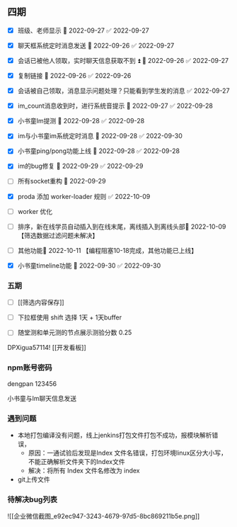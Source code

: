 ## 四期

- [x] 班级、老师显示 📅 2022-09-27 ✅ 2022-09-27
- [x] 聊天框系统定时消息发送 📅 2022-09-26 ✅ 2022-09-27
- [x] 会话已被他人领取，实时聊天信息获取不到 ⏫ 📅 2022-09-26 ✅ 2022-09-27
- [x] 复制链接 📅 2022-09-26 ✅ 2022-09-26
- [x] 会话被自己领取，消息显示问题处理？只能看到学生发的消息 ✅ 2022-09-27
- [x] im_count消息收到时，进行系统音提示 📅 2022-09-27 ✅ 2022-09-28
- [x] 小书童Im提测 📅 2022-09-28 ✅ 2022-09-28
- [x] im与小书童im系统定时消息 📅 2022-09-28 ✅ 2022-09-30
- [x] 小书童ping/pong功能上线 📅 2022-09-28 ✅ 2022-09-28
- [x] im的bug修复 📅 2022-09-29 ✅ 2022-09-29
- [ ] 所有socket重构 🛫 2022-09-29
- [x] proda 添加 worker-loader 规则 ✅ 2022-10-09
- [ ] worker 优化 
- [ ] 排序，新在线学员自动插入到在线末尾，离线插入到离线头部📅 2022-10-09 【筛选数据过滤问题未解决】
- [ ] 其他功能📅 2022-10-11 【编程阻塞10-18完成，其他功能已上线】

- [x] 小书童timeline功能 📅 2022-09-30 ✅ 2022-09-30

### 五期

- [ ] [[筛选内容保存]]
- [ ] 下拉框使用 shift 选择 1天 + 1天buffer
- [ ]  随堂测和单元测的节点展示测验分数 0.25



DPXigua57114!
[[开发看板]]

### npm账号密码
dengpan
123456


小书童与Im聊天信息发送



### 遇到问题
- 本地打包编译没有问题，线上jenkins打包文件打包不成功，报模块解析错误，
	- 原因：一通试验后发现是Index 文件名错误，打包环境linux区分大小写，不能正确解析文件夹下的Index文件
	- 解决：将所有 Index 文件名修改为 index 
- git上传文件

### 待解决bug列表

![[企业微信截图_e92ec947-3243-4679-97d5-8bc869211b5e.png]]

